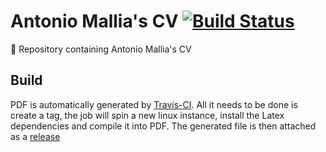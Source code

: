 # Antonio Mallia's CV [![Build Status](https://travis-ci.org/amallia/cv-antoniomallia.svg)](https://travis-ci.org/amallia/cv-antoniomallia)
:page_facing_up: Repository containing Antonio Mallia's CV

## Build
PDF is automatically generated by [Travis-CI](https://travis-ci.org/amallia/cv-antoniomallia). 
All it needs to be done is create a tag, the job will spin a new linux instance, install the Latex dependencies and compile it into PDF.
The generated file is then attached as a [release](https://github.com/amallia/cv-antoniomallia/releases)